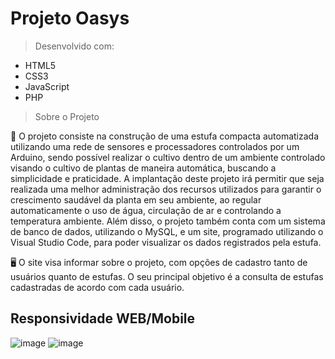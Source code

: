 # Projeto Oasys

>Desenvolvido com:
>
* HTML5
* CSS3
* JavaScript
* PHP

>Sobre o Projeto

🌱 O projeto consiste na construção de uma estufa compacta automatizada utilizando uma rede de sensores e processadores controlados por um Arduino, sendo possível realizar o cultivo dentro de um ambiente controlado visando o cultivo de plantas de maneira automática, buscando a simplicidade e praticidade. A implantação deste projeto irá permitir que seja realizada uma melhor administração dos recursos utilizados para garantir o crescimento saudável da planta em seu ambiente, ao regular automaticamente o uso de água, circulação de ar e controlando a temperatura ambiente. Além disso, o projeto também conta com um sistema de banco de dados, utilizando o MySQL, e um site, programado utilizando o Visual Studio Code, para poder visualizar os dados registrados pela estufa.

🖥️ O site visa informar sobre o projeto, com opções de cadastro tanto de usuários quanto de estufas. O seu principal objetivo é a consulta de estufas cadastradas de acordo com cada usuário.

## Responsividade WEB/Mobile 
![image](https://github.com/MiguelNilo/CEDUP_PI_2023/assets/116851813/0d91e713-5727-4e8c-a8bc-9b6666cd9985)
![image](https://github.com/MiguelNilo/CEDUP_PI_2023/assets/116851813/012dfcb9-96b9-41fa-b40c-3c17b6ec3db2)

